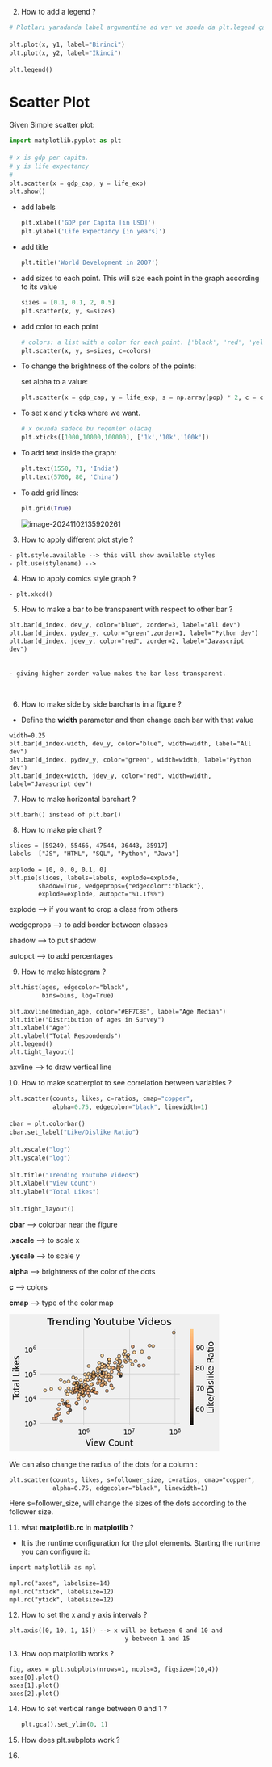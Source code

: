 2. How to add a legend ?

```python
# Plotları yaradanda label argumentine ad ver ve sonda da plt.legend çağır

plt.plot(x, y1, label="Birinci")
plt.plot(x, y2, label="İkinci")

plt.legend()
```

# Scatter Plot

Given Simple scatter plot: 

```python
import matplotlib.pyplot as plt

# x is gdp per capita. 
# y is life expectancy
# 
plt.scatter(x = gdp_cap, y = life_exp)
plt.show()
```

- add labels

  ```python
  plt.xlabel('GDP per Capita [in USD]')
  plt.ylabel('Life Expectancy [in years]')
  ```

- add title

  ```python
  plt.title('World Development in 2007')
  ```

- add sizes to each point. This will size each point in the graph according to its value

  ```python
  sizes = [0.1, 0.1, 2, 0.5]
  plt.scatter(x, y, s=sizes)
  ```

- add color to each point

  ```python
  # colors: a list with a color for each point. ['black', 'red', 'yellow', ...]
  plt.scatter(x, y, s=sizes, c=colors)
  ```

- To change the brightness of the colors of the points:

  set alpha to a value:

  ```python
  plt.scatter(x = gdp_cap, y = life_exp, s = np.array(pop) * 2, c = colors, alpha = 0.8)
  ```

- To set x and y ticks where we want. 

  ```python
  # x oxunda sadece bu reqemler olacaq 
  plt.xticks([1000,10000,100000], ['1k','10k','100k'])
  ```

- To add text inside the graph:

  ```python
  plt.text(1550, 71, 'India')
  plt.text(5700, 80, 'China')
  ```

- To add grid lines:

  ```python
  plt.grid(True)
  ```

  ![image-20241102135920261](https://p.ipic.vip/77dy9a.png)

3. How to apply different plot style ?

```
- plt.style.available --> this will show available styles
- plt.use(stylename) -->
```

4. How to apply comics style graph ?

```
- plt.xkcd()
```

5. How to make a bar to be transparent with respect to other bar ?

```
plt.bar(d_index, dev_y, color="blue", zorder=3, label="All dev")
plt.bar(d_index, pydev_y, color="green",zorder=1, label="Python dev")
plt.bar(d_index, jdev_y, color="red", zorder=2, label="Javascript dev")


- giving higher zorder value makes the bar less transparent. 
```

<img title="" src="file:///home/haziyevv/Documents/mynotes/figures/bars_zorder.png" alt="" width="377">

6. How to make side by side barcharts in a figure ? 
- Define the **width** parameter and then change each bar with that value

```
width=0.25
plt.bar(d_index-width, dev_y, color="blue", width=width, label="All dev")
plt.bar(d_index, pydev_y, color="green", width=width, label="Python dev")
plt.bar(d_index+width, jdev_y, color="red", width=width, label="Javascript dev")
```

7. How to make horizontal barchart ?

```
plt.barh() instead of plt.bar()
```

8. How to make pie chart ?

```
slices = [59249, 55466, 47544, 36443, 35917]
labels  ["JS", "HTML", "SQL", "Python", "Java"]

explode = [0, 0, 0, 0.1, 0]
plt.pie(slices, labels=labels, explode=explode,
        shadow=True, wedgeprops={"edgecolor":"black"}, 
        explode=explode, autopct="%1.1f%%")
```

explode --> if you want to crop a class from others

wedgeprops --> to add border between classes

shadow --> to put shadow

autopct --> to add percentages

9. How to make histogram ?

```
plt.hist(ages, edgecolor="black", 
         bins=bins, log=True)

plt.axvline(median_age, color="#EF7C8E", label="Age Median")
plt.title("Distribution of ages in Survey")
plt.xlabel("Age")
plt.ylabel("Total Respondends")
plt.legend()
plt.tight_layout()
```

axvline --> to draw vertical line

10. How to make scatterplot to see correlation between variables ? 

```python
plt.scatter(counts, likes, c=ratios, cmap="copper",
            alpha=0.75, edgecolor="black", linewidth=1)

cbar = plt.colorbar()
cbar.set_label("Like/Dislike Ratio")

plt.xscale("log")
plt.yscale("log")

plt.title("Trending Youtube Videos")
plt.xlabel("View Count")
plt.ylabel("Total Likes")

plt.tight_layout()
```

**cbar** --> colorbar near the figure

**.xscale** --> to scale x

**.yscale** --> to scale y

**alpha** --> brightness of the color of the dots

**c** --> colors

**cmap** --> type of the color map

<img title="" src="figures/scatter.png" alt="">

We can also change the radius of the dots for a column :

```
plt.scatter(counts, likes, s=follower_size, c=ratios, cmap="copper",
            alpha=0.75, edgecolor="black", linewidth=1)
```

Here s=follower\_size, will change the sizes of the dots according to the follower size.





11. what **matplotlib.rc** in **matplotlib** ?
* It is the runtime configuration for the plot elements. Starting the runtime you can configure it:

```
import matplotlib as mpl

mpl.rc("axes", labelsize=14)
mpl.rc("xtick", labelsize=12)
mpl.rc("ytick", labelsize=12)
```

12. How to set the x and y axis intervals ?

```
plt.axis([0, 10, 1, 15]) --> x will be between 0 and 10 and 
                                y between 1 and 15 
```

13. How oop matplotlib works ?

```
fig, axes = plt.subplots(nrows=1, ncols=3, figsize=(10,4))
axes[0].plot()
axes[1].plot()
axes[2].plot()
```

14. How to set vertical range between 0 and 1 ?

    ```python
    plt.gca().set_ylim(0, 1)
    ```

15. How does plt.subplots work ?

16. 
